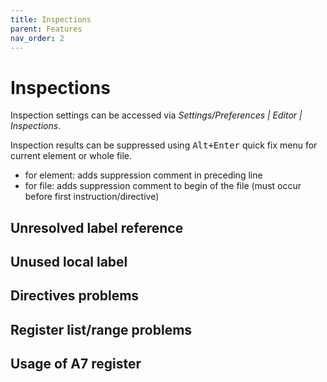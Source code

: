 ```yaml
---
title: Inspections
parent: Features
nav_order: 2
---
```


# Inspections

Inspection settings can be accessed via *Settings/Preferences \| Editor \| Inspections*.

Inspection results can be suppressed using <kbd>Alt+Enter</kbd> quick fix menu for current element or whole file.

- for element: adds suppression comment in preceding line
- for file: adds suppression comment to begin of the file (must occur before first instruction/directive)

## Unresolved label reference

## Unused local label

## Directives problems

## Register list/range problems

##  Usage of A7 register

